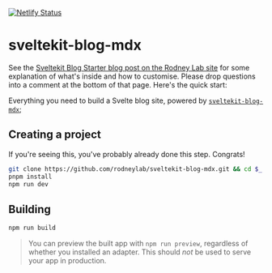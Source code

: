 [![Netlify Status](https://api.netlify.com/api/v1/badges/8d9d4d4d-6fdf-439c-944f-7a73791b676d/deploy-status)](https://app.netlify.com/sites/zealous-jackson-f2037b/deploys)

# sveltekit-blog-mdx

See the [Sveltekit Blog Starter blog post on the Rodney Lab site](https://rodneylab.com/sveltekit-blog-starter/) for some explanation of what's inside and how to customise. Please drop questions into a comment at the bottom of that page. Here's the quick start:

Everything you need to build a Svelte blog site, powered by [`sveltekit-blog-mdx`](https://github.com/rodneylab/sveltekit-blog-mdx.git);

## Creating a project

If you're seeing this, you've probably already done this step. Congrats!

```bash
git clone https://github.com/rodneylab/sveltekit-blog-mdx.git && cd $_
pnpm install
npm run dev
```

## Building

```bash
npm run build
```

> You can preview the built app with `npm run preview`, regardless of whether you installed an adapter. This should _not_ be used to serve your app in production.

